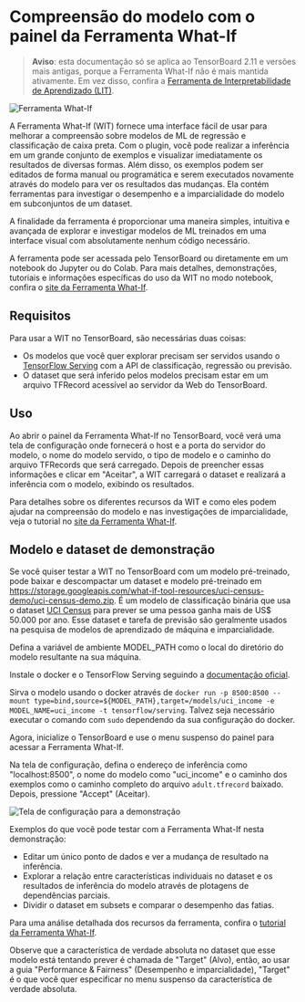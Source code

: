 # Compreensão do modelo com o painel da Ferramenta What-If

> **Aviso**: esta documentação só se aplica ao TensorBoard 2.11 e versões mais antigas, porque a Ferramenta What-If não é mais mantida ativamente. Em vez disso, confira a [Ferramenta de Interpretabilidade de Aprendizado (LIT)](https://pair-code.github.io/lit/).

![Ferramenta What-If](./images/what_if_tool.png)

A Ferramenta What-If (WIT) fornece uma interface fácil de usar para melhorar a compreensão sobre modelos de ML de regressão e classificação de caixa preta. Com o plugin, você pode realizar a inferência em um grande conjunto de exemplos e visualizar imediatamente os resultados de diversas formas. Além disso, os exemplos podem ser editados de forma manual ou programática e serem executados novamente através do modelo para ver os resultados das mudanças. Ela contém ferramentas para investigar o desempenho e a imparcialidade do modelo em subconjuntos de um dataset.

A finalidade da ferramenta é proporcionar uma maneira simples, intuitiva e avançada de explorar e investigar modelos de ML treinados em uma interface visual com absolutamente nenhum código necessário.

A ferramenta pode ser acessada pelo TensorBoard ou diretamente em um notebook do Jupyter ou do Colab. Para mais detalhes, demonstrações, tutoriais e informações específicas do uso da WIT no modo notebook, confira o [site da Ferramenta What-If](https://pair-code.github.io/what-if-tool).

## Requisitos

Para usar a WIT no TensorBoard, são necessárias duas coisas:

- Os modelos que você quer explorar precisam ser servidos usando o [TensorFlow Serving](https://github.com/tensorflow/serving) com a API de classificação, regressão ou previsão.
- O dataset que será inferido pelos modelos precisam estar em um arquivo TFRecord acessível ao servidor da Web do TensorBoard.

## Uso

Ao abrir o painel da Ferramenta What-If no TensorBoard, você verá uma tela de configuração onde fornecerá o host e a porta do servidor do modelo, o nome do modelo servido, o tipo de modelo e o caminho do arquivo TFRecords que será carregado. Depois de preencher essas informações e clicar em "Aceitar", a WIT carregará o dataset e realizará a inferência com o modelo, exibindo os resultados.

Para detalhes sobre os diferentes recursos da WIT e como eles podem ajudar na compreensão do modelo e nas investigações de imparcialidade, veja o tutorial no [site da Ferramenta What-If](https://pair-code.github.io/what-if-tool).

## Modelo e dataset de demonstração

Se você quiser testar a WIT no TensorBoard com um modelo pré-treinado, pode baixar e descompactar um dataset e modelo pré-treinado em https://storage.googleapis.com/what-if-tool-resources/uci-census-demo/uci-census-demo.zip. É um modelo de classificação binária que usa o dataset [UCI Census](https://archive.ics.uci.edu/ml/datasets/census+income) para prever se uma pessoa ganha mais de US$ 50.000 por ano. Esse dataset e tarefa de previsão são geralmente usados na pesquisa de modelos de aprendizado de máquina e imparcialidade.

Defina a variável de ambiente MODEL_PATH como o local do diretório do modelo resultante na sua máquina.

Instale o docker e o TensorFlow Serving seguindo a [documentação oficial](https://www.tensorflow.org/tfx/serving/docker).

Sirva o modelo usando o docker através de `docker run -p 8500:8500 --mount type=bind,source=${MODEL_PATH},target=/models/uci_income -e MODEL_NAME=uci_income -t tensorflow/serving`. Talvez seja necessário executar o comando com `sudo` dependendo da sua configuração do docker.

Agora, inicialize o TensorBoard e use o menu suspenso do painel para acessar a Ferramenta What-If.

Na tela de configuração, defina o endereço de inferência como "localhost:8500", o nome do modelo como "uci_income" e o caminho dos exemplos como o caminho completo do arquivo `adult.tfrecord` baixado. Depois, pressione "Accept" (Aceitar).

![Tela de configuração para a demonstração](./images/what_if_tool_demo_setup.png)

Exemplos do que você pode testar com a Ferramenta What-If nesta demonstração:

- Editar um único ponto de dados e ver a mudança de resultado na inferência.
- Explorar a relação entre características individuais no dataset e os resultados de inferência do modelo através de plotagens de dependências parciais.
- Dividir o dataset em subsets e comparar o desempenho das fatias.

Para uma análise detalhada dos recursos da ferramenta, confira o [tutorial da Ferramenta What-If](https://pair-code.github.io/what-if-tool/walkthrough.html).

Observe que a característica de verdade absoluta no dataset que esse modelo está tentando prever é chamada de "Target" (Alvo), então, ao usar a guia "Performance &amp; Fairness" (Desempenho e imparcialidade), "Target" é o que você quer especificar no menu suspenso da característica de verdade absoluta.
